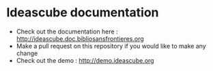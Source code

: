 # Ideascube documentation

* Check out the documentation here : http://ideascube.doc.bibliosansfrontieres.org
* Make a pull request on this repository if you would like to make any change
* Check out the demo : http://demo.ideascube.org


